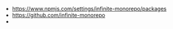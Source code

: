 
- https://www.npmjs.com/settings/infinite-monorepo/packages
- https://github.com/infinite-monorepo
- 
